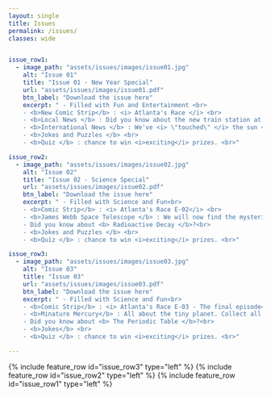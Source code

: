 ```yaml
---
layout: single
title: Issues
permalink: /issues/
classes: wide


issue_row1:
  - image_path: "assets/issues/images/issue01.jpg"
    alt: "Issue 01"
    title: "Issue 01 - New Year Special"
    url: "assets/issues/images/issue01.pdf"
    btn_label: "Download the issue here"
    excerpt: " - Filled with Fun and Entertainment <br> 
    - <b>New Comic Strip</b> : <i> Atlanta's Race </i> <br> 
    - <b>Local News </b> : Did you know about the new train station at <i> Beaulieu </i> ? <br>
    - <b>International News </b> : We've <i> \"touched\" </i> the sun <br>
    - <b>Jokes and Puzzles </b> <br>
    - <b>Quiz </b> : chance to win <i>exciting</i> prizes. <br>"

issue_row2:
  - image_path: "assets/issues/images/issue02.jpg"
    alt: "Issue 02"
    title: "Issue 02 - Science Special"
    url: "assets/issues/images/issue02.pdf"
    btn_label: "Download the issue here"
    excerpt: " - Filled with Science and Fun<br> 
    - <b>Comic Strip</b> : <i> Atlanta's Race E-02</i> <br> 
    - <b>James Webb Space Telescope </b> : We will now find the mysteries of our Universe <br>
    - Did you know about <b> Radioactive Decay </b>?<br>
    - <b>Jokes and Puzzles </b> <br>
    - <b>Quiz </b> : chance to win <i>exciting</i> prizes. <br>"

issue_row3:
  - image_path: "assets/issues/images/issue03.jpg"
    alt: "Issue 03"
    title: "Issue 03"
    url: "assets/issues/images/issue03.pdf"
    btn_label: "Download the issue here"
    excerpt: " - Filled with Science and Fun<br> 
    - <b>Comic Strip</b> : <i> Atlanta's Race E-03 - The final episode</i> <br> 
    - <b>Minature Mercury</b> : All about the tiny planet. Collect all th cards. <br>
    - Did you know about <b> The Periodic Table </b>?<br>
    - <b>Jokes</b> <br>
    - <b>Quiz </b> : chance to win <i>exciting</i> prizes. <br>"

---
```


<style>
    .page__content .archive__item-title {
    margin-top: 0.1em;
    border-bottom: solid;
}
    .page__content p, .page__content li, .page__content dl {
    font-size: 1em;
    line-height: 1.2em;
}
    #issue-one a{
        color: #000;
        }
</style>

{% include feature_row id="issue_row3" type="left" %}
{% include feature_row id="issue_row2" type="left" %}
{% include feature_row id="issue_row1" type="left" %}
